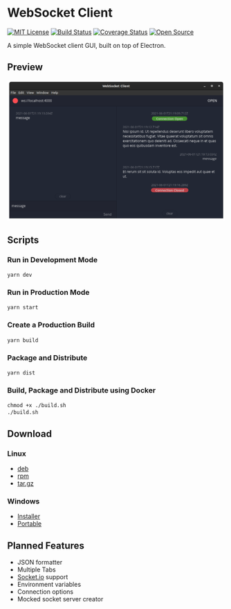 # WebSocket Client

[![MIT License](https://img.shields.io/badge/License-MIT%20-blue.svg)](https://opensource.org/licenses/MIT)
[![Build Status](https://github.com/leonfoliveira/websocket-client/workflows/CI/badge.svg)](https://github.com/leonfoliveira/websocket-client/actions)
[![Coverage Status](https://coveralls.io/repos/github/leonfoliveira/websocket-client/badge.svg?branch=main)](https://coveralls.io/github/leonfoliveira/websocket-client?branch=main)
[![Open Source](https://badges.frapsoft.com/os/v1/open-source.svg?v=103)](https://opensource.org/)

A simple WebSocket client GUI, built on top of Electron.

## Preview

![Preview](./assets/preview.png)

## Scripts

### Run in Development Mode

```
yarn dev
```

### Run in Production Mode

```
yarn start
```

### Create a Production Build

```
yarn build
```

### Package and Distribute

```
yarn dist
```

### Build, Package and Distribute using Docker

```
chmod +x ./build.sh
./build.sh
```

## Download

### Linux

- [deb](https://drive.google.com/uc?export=download&id=1t0T1FppbwWcvDIu0U3WCwTxfNjRE0ro8)
- [rpm](https://drive.google.com/uc?export=download&id=19iOPsujNqqajbBEx0eZhdyUDHPamwcNF)
- [tar.gz](https://drive.google.com/uc?export=download&id=1jGePTiBUmjWTFtDOmigkVO6bm4DkkG6Z)

### Windows

- [Installer](https://drive.google.com/uc?export=download&id=1-wDzF5lqacfLSkj16nPeX4nrI8i4Cghq)
- [Portable](https://drive.google.com/uc?export=download&id=1Az2GzBVMtl5xB6pOnZWLaebNr1HhB4Uz)

## Planned Features

- JSON formatter
- Multiple Tabs
- [Socket.io](https://socket.io/) support
- Environment variables
- Connection options
- Mocked socket server creator
